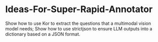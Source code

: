 # Ideas-For-Super-Rapid-Annotator
Show how to use Kor to extract the questions that a multimodal vision model needs; Show how to use strictjson to ensure LLM outputs into a dictionary based on a JSON format.

